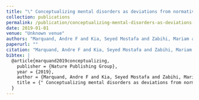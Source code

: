 ```yaml
---
title: "\" Conceptualizing mental disorders as deviations from normative functioning\": Correction."
collection: publications
permalink: /publication/conceptualizing-mental-disorders-as-deviations-from-normative-functioning-correc
date: 2019-01-01
venue: "Unknown venue"
authors: "Marquand, Andre F and Kia, Seyed Mostafa and Zabihi, Mariam and Wolfers, Thomas and Buitelaar, Jan K and Beckmann, Christian F"
paperurl: ""
citation: "Marquand, Andre F and Kia, Seyed Mostafa and Zabihi, Mariam and Wolfers, Thomas and Buitelaar, Jan K and Beckmann, Christian F (2019). \" Conceptualizing mental disorders as deviations from normative functioning\": Correction.. Unknown venue."
bibtex: |
  @article{marquand2019conceptualizing,
    publisher = {Nature Publishing Group},
    year = {2019},
    author = {Marquand, Andre F and Kia, Seyed Mostafa and Zabihi, Mariam and Wolfers, Thomas and Buitelaar, Jan K and Beckmann, Christian F},
    title = {" Conceptualizing mental disorders as deviations from normative functioning": Correction.},
  }
---
```

